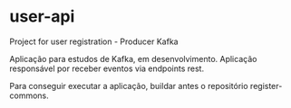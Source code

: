 # user-api
Project for user registration - Producer Kafka

Aplicação para estudos de Kafka, em desenvolvimento. Aplicação responsável por receber eventos via endpoints rest.

Para conseguir executar a aplicação, buildar antes o repositório register-commons.
